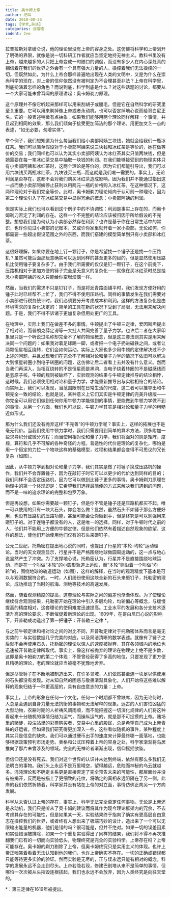 ```yaml
---
title: 奥卡姆上帝
author: 绝叫
date: 2018-08-26
tags: [学术,杂谈]
categories: 浊喳喳
indent: 2em
---
```

拉普拉斯对拿破仑说，他的理论里没有上帝的容身之处。这仿佛将科学和上帝划开了明确的界限，就像是说一切科研工作者就应当坚定地持无神主义。教科书里没有上帝，越来越多的人只把上帝变成一句随口的调侃，而没有多少人在内心深处真的相信着在我们的世界之外会有一个具有强大力量的人，操控着我们无法操控的一切。但既然如此，为什么上帝会那样普遍地出现在人类的文明中，又是为什么在崇尚科学的现在，对上帝的信仰依然没有被判定为不合理甚至非法？上帝在科学里，到底扮演着怎样的角色？而说到底，科学到底是什么？对这些话题的讨论，都要从一个大家可能未曾耳闻的原理讲起：奥卡姆剃刀原理。

这个原理并不像它听起来那样可以用来刮胡子或腿毛，但是它在自然科学的研究里至关重要。它可以用来剃掉像上帝或者永动机，也可以否定掉地心说而给哥白尼正名。它的一般表述稍微有点抽象：如果我们能够用两个理论同样解释一个事情，并且起到相同的效果，那么我们倾向于接受更加简洁的那个理论。用更加文艺一点的表述，“如无必要，勿增实体”。

举个例子，我们想知道为什么每当我们给小卖部阿姨三块钱，她就会给我们一瓶冰红茶。我们可以简单假设对于小卖部阿姨来说三块钱和冰红茶是等价的，她在做等价的交易；我们同样也可以认为其实小卖部阿姨认为冰红茶其实只值两块钱，但是她需要在每一笔冰红茶交易中抽取一块钱的利润。在我们能够接受到的物理实体只有小卖部阿姨和冰红茶时，这两个理论是等价的，因为它们都能引导出，我们可以用六块钱买两瓶冰红茶，九块钱买三瓶…而这就是我们唯一需要的。事实上，无论利润是否存在，这都不会对我们购买冰红茶造成影响，因为我们并不能通过指出这一点而使小卖部阿姨停止获利以用两元一瓶的价格购入冰红茶。在这种情况下，这两种理论对于我们完全等价。此时，奥卡姆剃刀理论倾向于认可前一种理论，因为第二个理论引入了在冰红茶交易中显得冗余的概念：小卖部阿姨的利润。

但是实际上我们也可以看到这个例子中的不协调性：利润是事实上存在的，而奥卡姆剃刀否定了利润的存在。这样一个不完整的结论应该被归因于所给假设的不完整。想想我们是为何认为小卖部必然存在利润？也许是基于你在日常生活中的常识，也许你见过小卖部的记账本，又或许你家里就开着一家小卖部。无论如何，你都需要一些超出假设范围之外的东西，而我们搭建的模型简单到只有小卖部和冰红茶。

这很好理解，如果你要在地上钉一颗钉子，你是希望找一个锤子还是找一个压路机？虽然可能后面那玩意确实可以达到同样的甚至更多的目的，但是显然使用压路机比使用锤子要复杂多了。由于我们所需要的仅仅是钉一颗钉子，在这个前提下，压路机相对于更加方便的锤子完全是无意义的复杂化——就像在买冰红茶时总是挂念小卖部阿姨的收入只能给你空增烦恼一样。

然而，当我们的需求不只是钉钉子，而是将沥青路面铺平时，我们发现方便好用的锤子此时已经帮不上忙了，我们不得不使用压路机。同样的事情发生在我们需要对小卖部进行税务统计时，我们必须要分开考虑成本和利润。这样的方法复杂化是由环境需求的复杂化决定的：简单的工具在新的状况下受到了局限，无法用来解决问题。于是，我们不得不诉诸于更加复杂但用处更广的工具。

在物理中，实际上我们在做差不多的事情。牛顿提出了牛顿三定律，爱因斯坦提出了相对论，而普朗克薛定谔等一大批人共同完善了量子力学。也许后二者在大家印象里只是一个听说过名称却完全不了解的物理概念，但是这三套法则其实是用来解决同一个问题的：如果我对着足球踢一脚，或者把一个电子扔进磁铁之间，或者让两颗恒星相互绕转，它们会如何运动。实际上大家也多少用牛顿的定律解决过不少上述的问题，并且发现我们在完全不了解相对论和量子力学的情况下依旧可以解决大到恒星转圈小到电子转圈的问题，这仿佛让后二者看上去并没有什么意义。然而当我们再深入，当相互绕转的不是恒星而是黑洞，当电子绕着转圈的不是磁感线而是氢原子核，牛顿的规则被破坏了，实验观测的结果与牛顿定律推导的结论相悖，这时候，我们必须使用相对论和量子力学，才能重新推导出与实验相符合的结论。而实际上，我们可以发现，当范围限制在日常生活的尺度，这二者可以推导出和牛顿完全一致的结论，也就是说，某种意义上它们其实是牛顿定律的完美升级版——你完全可以用它们做到任何你用牛顿力学能做到的事情，更能做到牛顿力学做不到的事情。从另一个方面，我们也可以说，牛顿力学其实是相对论和量子力学的粗糙近似形式。

那为什么我们还没有抛弃这样“不完善”的牛顿力学呢？事实上，这样的拓展也不是毫无代价。当我们使用牛顿力学时，我们只需要用到简单的算术方法，顶多附加一些求导积分或微分方程；而当使用相对论和量子力学，我们将面对的则是矩阵，度规，算符和几乎不可解的各种奇怪的方程。普适性的代价是理论的复杂化，哪怕是用一个恒定的力拉一个物块这样的基础模型，过程和结果都会变得不可思议的冗长复杂（如图）。

因此，从牛顿力学到相对论和量子力学，我们其实是做了将锤子换成压路机的操作，我们并不会弃置锤子，因为在敲钉子时它可以以更少的代价达到同样的目的；我们同样不会否定压路机，因为它可以做到比锤子更多的事情。奥卡姆剃刀原理在物理中的第一个体现即是：它希望我们选择最简便的方式来解决我们遇到的问题，而不是一味的追求理论的完整和包罗万象。

但是再设想，如果你需要敲一颗钉子，但是你不管是锤子还是压路机都买不起，唯一可以使用的只有一块大石头，你会怎么做？显然，虽然石头不如锤子那么方便好用，也没有压路机的压路功能，甚至可能会让你砸到手，但是终究是可以勉强用来砸钉子的。对于连锤子都没有的人，这是唯一的选择。同样，对于牛顿时代之前的人，他们并不能用上方便的牛顿定律，但是他们依然有着描述自然现象的欲望，这样的想法，使他们开始使用他们仅有的石头来砸钉子。

公元二世纪，托勒密在提出地心说的同时，也提出了行星的“本轮-均轮”运动理论。当时的天文观测显示，行星并不是严格围绕地球做圆周运动的，这一点与地心说显然产生了冲突。为了支撑地心说，托勒密认为，行星并不是直接围绕地球运动，而是在一个叫做“本轮”的小圆形轨道上运动，而“本轮”则沿着一个叫做“均轮”的，围绕地球的轨道运动（如图），这样的解释，在当时的观测精度下基本是可以与观测数据符合的。一时，人们纷纷使用这块全新的石头来砸钉子，托勒密的理论，成功推动了当时的航海、测地等技术的高速发展。

然而，随着观测精度的提高，这套理论与实际之间的偏差也渐渐体现。为了使理论继续符合观测结果，托勒密开始在理论中引入多层均轮，均轮偏心等概念，与缓慢提高的精度相对，这套理论的使用难度迅速提高。工业水平的发展和各分支技术逐渐升高的理论要求，不断催促着新理论的出现。1609年，在哥白尼日心说的影响下，开普勒成功造出了第一把锤子：开普勒三定律 \*。

与之前牛顿定律和相对论之间的对比不同，开普勒定律对于托勒密体系而言是毫无劣势的：与实验数据几乎完美的对应，以及简洁清晰的数学表述。就像有了锤子之后就不会再使用石头，托勒密的理论以惊人的速度被抛弃，其在各领域内的地位也迅速被开普勒定律所取代。事实上，像这样被抛弃的理论在物理史上绝不是少数，这即是奥卡姆剃刀的第二个体现：不管曾经获得了多高的地位，只要发现了更方便且精确的理论，老的理论就应当被毫不犹豫地舍弃。

但是尽管锤子在不断地被制造出来，在许多领域，人们依然甚至连一块足以供使用的石头都没有发现。对未知自然的困惑与敬畏渐渐具象化，人们开始将这些难以解释的现象归结于一种更高层的，具有自由意志的力量：上帝。

事实上，上帝的形象在任何一个文化，任何一个时期都不曾缺席，因为无论何时，人总是会遇到自身力量无法抗衡的事物和无法解释的现象。远古的人们害怕凶猛的大型动物，农耕时期的人祈祷风调雨顺，而不能把握这一切演化规律的人们将这种看起来十分随机的事情归结为运气，而操纵运气的，就是那不可捉摸的上帝。赌场里的赌徒，投注站里的彩票购买者，交易中心里的股民，总是希望自己成为上帝青睐的好运者。但如果我们研究得更加深入一些，这些看似随机的事件，某种程度上其实只是信息的缺失。我们可以通过硬币出手的速度来计算最终哪一面落地，也能够根据政策预判市场走势。表格和公式压榨着上帝的容身之处，科学家渐渐将鸟居推向了那片未曾涉及的领域。完全的无神论者渐渐出现，信仰摇摇欲坠。

但信仰还是没有死去。我们对这个世界的认识并未达到终端，依然有那么多我们无法明白的事物。我们头上永远不是万里晴空，望得越远，危险而神秘的乌云就越多。混沌理论和不确定关系更是直接否定了完全预告未来的可能性，那层面纱并没有被揭开，反而是被描上了更细致的花纹，将确定的真相永远阻隔在了另一侧。此岸的我们依然祈祷着，科学家并没有站在上帝的对立面，事情仿佛正向另一个方向发展。

科学从未否认过上帝的存在，事实上，科学无法完全否定任何事物。无论是上帝还是永动机，我们只是听从了奥卡姆的建议而将其作为现今理论框架内的冗余，不去考虑其存在的可能性，但是如果某一天，实验结果终于指向了确实有更高层自由意志在操控我们的世界，或者终有人想出来了极端巧妙的设计，造出来了一个可以无限输出能量的机器，他们是错的吗？很可能是，但并不绝对。如果一切的误差因素和实验错误被排除，如果一个个重复实验得出了同样的结果，我们将不得不再次推翻我们已有的一切而向实验低头，物理终究是完全的实验科学。上帝存在吗？上帝可能存在。奥卡姆的剃刀剔除了上帝，但奥卡姆终究只是实用主义的体现。也许上帝正嗤笑着看着无法认知到他的我们，也许上帝确实不存在。一切的正确或错误都只能等待更多实验的验证。然而实验是无尽的，正与误永远只能有相对的概念，科学的发展永远不会走到尽头。上帝若隐若现，修建巴别塔从来不是简单的事情，但哪怕一次次被从头摧毁连根拔起，我们也永远不会放弃，因为人类终究是向往天堂的。

\*：第三定律在1619年被提出。

